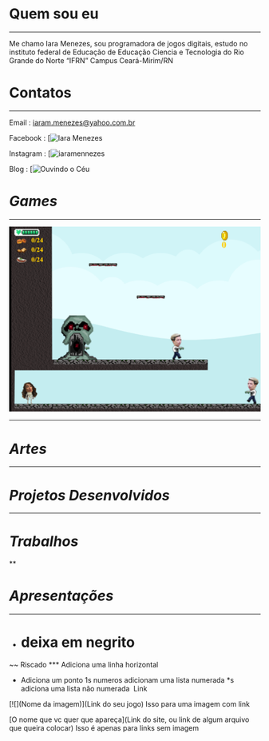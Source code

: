 # Quem sou eu

***

Me chamo Iara Menezes, sou programadora de jogos digitais, estudo no instituto federal de Educação de Educação Ciencia e Tecnologia do Rio Grande do Norte “IFRN” Campus Ceará-Mirim/RN

# Contatos

***

Email :  iaram.menezes@yahoo.com.br

Facebook : [![Iara Menezes](https://www.facebook.com/iaramennezes)

Instagram : [![iaramennezes](https://www.instagram.com/iaramennezes)

Blog : [![Ouvindo o Céu](https://palavrasquecuramblog.wordpress.com/)

# _Games_

***

[![](Jogo1.png)](https://iaramenezes.github.io/JogoOficial/)

***

# _Artes_

***

# _Projetos Desenvolvidos_

***

# _Trabalhos_

**

# _Apresentações_

***

- # deixa em negrito
~~ Riscado
*** Adiciona uma linha horizontal
* Adiciona um ponto
1s numeros adicionam uma lista numerada
*s adiciona uma lista não numerada
![]() Link

[![](Nome da imagem)](Link do seu jogo) Isso para uma imagem com link

[O nome que vc quer que apareça](Link do site, ou link de algum arquivo que queira colocar) Isso é apenas para links sem imagem







